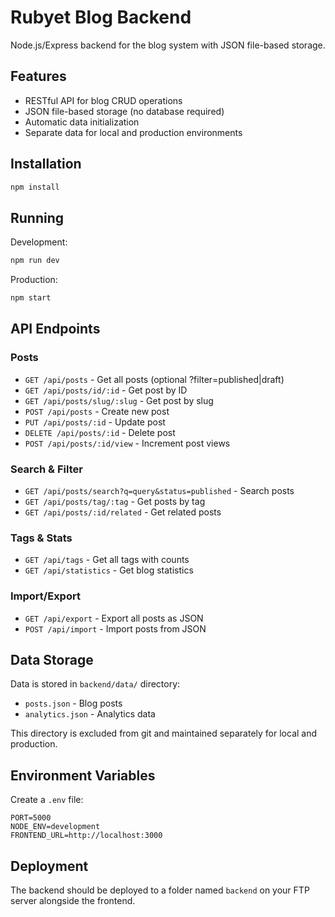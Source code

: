 # Rubyet Blog Backend

Node.js/Express backend for the blog system with JSON file-based storage.

## Features

- RESTful API for blog CRUD operations
- JSON file-based storage (no database required)
- Automatic data initialization
- Separate data for local and production environments

## Installation

```bash
npm install
```

## Running

Development:
```bash
npm run dev
```

Production:
```bash
npm start
```

## API Endpoints

### Posts
- `GET /api/posts` - Get all posts (optional ?filter=published|draft)
- `GET /api/posts/id/:id` - Get post by ID
- `GET /api/posts/slug/:slug` - Get post by slug
- `POST /api/posts` - Create new post
- `PUT /api/posts/:id` - Update post
- `DELETE /api/posts/:id` - Delete post
- `POST /api/posts/:id/view` - Increment post views

### Search & Filter
- `GET /api/posts/search?q=query&status=published` - Search posts
- `GET /api/posts/tag/:tag` - Get posts by tag
- `GET /api/posts/:id/related` - Get related posts

### Tags & Stats
- `GET /api/tags` - Get all tags with counts
- `GET /api/statistics` - Get blog statistics

### Import/Export
- `GET /api/export` - Export all posts as JSON
- `POST /api/import` - Import posts from JSON

## Data Storage

Data is stored in `backend/data/` directory:
- `posts.json` - Blog posts
- `analytics.json` - Analytics data

This directory is excluded from git and maintained separately for local and production.

## Environment Variables

Create a `.env` file:

```
PORT=5000
NODE_ENV=development
FRONTEND_URL=http://localhost:3000
```

## Deployment

The backend should be deployed to a folder named `backend` on your FTP server alongside the frontend.
